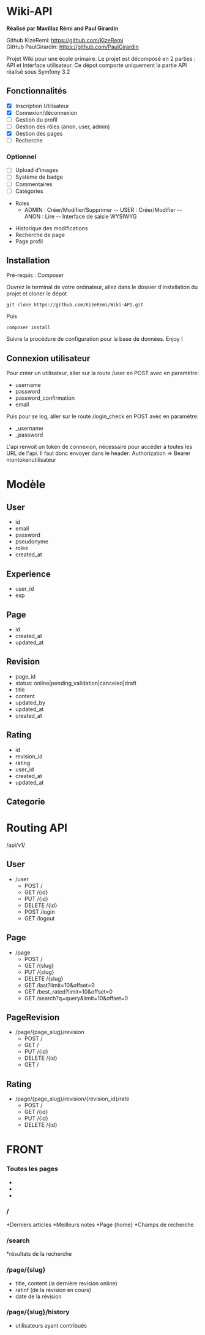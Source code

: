 Wiki-API
========

**Réalisé par Mavillaz Rémi and Paul Girardin**

Github KizeRemi: https://github.com/KizeRemi  
GitHub PaulGirardin: https://github.com/PaulGirardin

Projet Wiki pour une école primaire. Le projet est décomposé en 2 parties : API et Interface utilisateur. Ce dépot comporte uniquement la partie API réalisé sous Symfony 3.2


## Fonctionnalités

- [x] Inscription Utilisateur
- [x] Connexion/déconnexion
- [ ] Gestion du profil
- [ ] Gestion des rôles (anon, user, admin)
- [x] Gestion des pages
- [ ] Recherche

### Optionnel
- [ ] Upload d'images
- [ ] Système de badge
- [ ] Commentaires
- [ ] Catégories

* Roles
  * ADMIN : Créer/Modifier/Supprimer
-- USER : Créer/Modifier
-- ANON : Lire
-- Interface de saisie WYSIWYG
- Historique des modifications
- Recherche de page
- Page profil

## Installation

Pré-requis : Composer

Ouvrez le terminal de votre ordinateur, allez dans le dossier d'installation du projet et cloner le dépot

```
git clone https://github.com/KizeRemi/Wiki-API.git

```

Puis
```
composer install

```
Suivre la procédure de configuration pour la base de données. Enjoy !

## Connexion utilisateur

Pour créer un utilisateur, aller sur la route /user en POST avec en paramètre:
- username
- password
- password_confirmation
- email

Puis pour se log, aller sur le route /login_check en POST avec en paramètre:
- _username
- _password

L'api renvoit un token de connexion, nécessaire pour accéder à toutes les URL de l'api.
Il faut donc envoyer dans le header:
Authorization => Bearer montokenutilisateur


Modèle
======

## User
* id
* email
* password
* pseudonyme
* roles
* created_at

## Experience
* user_id
* exp

## Page
* id
* created_at
* updated_at

## Revision
* page_id
* status: online|pending_validation|canceled|draft
* title
* content
* updated_by
* updated_at
* created_at

## Rating
* id
* revision_id
* rating
* user_id
* created_at
* updated_at

## Categorie

Routing API
===========
/api/v1/
## User
  * /user
    * POST   /
    * GET    /{id}
    * PUT    /{id}
    * DELETE /{id}
    * POST   /login
    * GET    /logout

## Page
  * /page
    * POST   /
    * GET    /{slug}
    * PUT    /{slug}
    * DELETE /{slug}
    * GET    /last?limit=10&offset=0
    * GET    /best_rated?limit=10&offset=0
    * GET    /search?q=query&limit=10&offset=0

## PageRevision
  * /page/{page_slug}/revision
    * POST   /
    * GET    /
    * PUT    /{id}
    * DELETE /{id}
    * GET    /

## Rating
  * /page/{page_slug}/revision/{revision_id}/rate
    * POST   /
    * GET    /{id}
    * PUT    /{id}
    * DELETE /{id}

FRONT
=====
### Toutes les pages
*
*
*

### /
*Derniers articles
*Meilleurs notes
*Page {home}
*Champs de recherche

### /search
*résultats de la recherche

### /page/{slug}
* title, content (la dernière revision online)
* ratinf (de la révision en cours)
* date de la révision

### /page/{slug}/history
* utilisateurs ayant contribués


